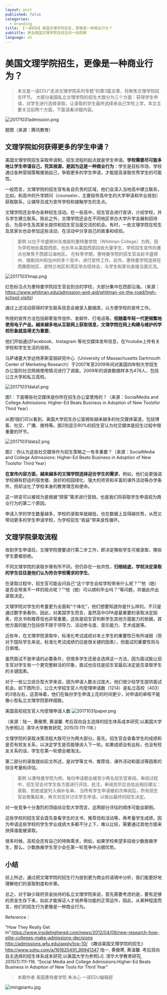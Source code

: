 ```yaml
---
layout: post
published: false
categories:
  - branding
title: 【一读EDU】美国文理学院招生，更像是一种商业行为？
subtitle: 来自美国文理学院在校生的一线观察
language: zh
---
```

# 美国文理学院招生，更像是一种商业行为？

>本文是一读EDU“走进文理学院系列专题”的第3篇文章，将聚焦文理学院招生环节。
大部分美国私立文理学院的招生大致分为三个方面：获得学生申请，对学生进行选择录取，让录取的学生最终选择来自己学校上学。本文主要关注前两个方面，下面请看详细内容。

![20171031admission.png]({{site.baseurl}}/image/20171031admission.png)

题图（来源：腾讯教育）

## 文理学院如何获得更多的学生申请？
 
美国文理学院招生采取申请制，招生流程的起点就是学生申请。**学校需要尽可能多地让学生申请自己，究其根源，是因为这是一种商业行为**：学生是目标市场，学校通过各种营销策略推销自己，争取更多的学生申请，才能提高录取优秀学生的可能性。
 
一般而言，文理学院的招生官有各自负责的区域，他们会深入当地高中建立联系，比如，和高中的升学顾问（counselor，主要指导高中生的大学申请和毕业规划）获取联系，让辅导员成为宣传学校和接触学生的支点。
 
文理学院还会举办各种招生活动。在一些高中，招生官会进行宣讲，介绍学校，并与学生建立联系。除此之外，文理学院还会在不同地区举办大学升学会展和招待会，为高中生及其家长提供和招生官当面交流的机会。有时，一些文理学院在校生及其家长也会参加这些活动，在活动中分享自己的故事和经验。

>案例
以位于华盛顿州东南部的惠特曼学院（Whitman College）为例，因为学校地处美国西部，也长年从美国西部招收大量学生，学校招生宣传的重点也聚焦于西部沿海地区。
在秋季学期，惠特曼学院的招生官会赴华盛顿州、俄勒冈州和加州的多个高中，进行宣传工作。此外，惠特曼学院选择在西雅图地区、波特兰地区和湾区举办招待会，与学生和家长直接当面交流。
 
![20171031map.png]({{site.baseurl}}/image/20171031map.png)

红色标注点为惠特曼学院招生官会到访的学校，大部分集中在西部沿海。（来源：https://www.whitman.edu/admission-and-aid/whitman-on-the-road/high-school-visits)

通过上述活动获得的学生联系信息会被录入数据库，以方便学校的宣传工作。
 
传统的宣传方法包括邮寄宣传信件、发邮件、打电话等。**但随着年轻一代更频繁地使用电子产品，越来越多地从互联网上获取信息，文理学院在网上构建与维护的学校形象就显得尤为重要**。
 
他们开始通过Facebook、Instagram 等社交媒体发布信息，在Youtube上传有关学校和学生生活的视频。

马萨诸塞大学达特茅斯营销研究中心（University of Massachusetts Dartmouth Center of Merketing Research）于2007年至2009年间对美国四年制大学招生办公室的社交网络使用情况进行了调查。2009年的调查数据样本为478人，包括公立大学和私立高校。

![20171031data1.png]({{site.baseurl}}/image/20171031data1.png)

图1：下面哪些社交媒体是你所在招生办公室使用的？（来源：SocialMedia and College Admissions: Higher-Ed Beats Business in Adoption of New Toolsfor Third Year）

从图1我们可以看到，美国大学招生办公室拥有越来越多的社交媒体渠道，包括博客、社交、广播、推特等。图2则显示90%的招生官认为社交媒体是招生过程中很重要的环节。

![20171031data2.png]({{site.baseurl}}/image/20171031data2.png)

图2：你认为这些社交媒体作为招生策略之一有多重要？（来源：SocialMedia and College Admissions: Higher-Ed Beats Business in Adoption of New Toolsfor Third Year）

**在宣传内容方面，越来越多的文理学院选择迎合学生的需求**，例如，他们会更强调学校拥有舒适的宿舍楼、良好的校园绿化、强大的师资和丰富的课外活动等办学条件，但却淡化了学校本身的教育理念和使命。
 
这一转变可以被视为是根据“顾客”需求进行营销，也是我们将获取学生申请视为商业行为的第二个原因。
 
申请入学的学生数量越多，学校的录取率就越低，也在数据上显得越优秀，从而又带动更多的学生申请学校，为学校招生“收益”带来良性循环。

## 文理学院录取流程
 
收到学生申请后，文理学院便要进行第二步工作，即决定哪些学生可被录取，哪些学生要被拒绝。
 
不同文理学院的录取步骤有所不同，但仍存在一些共性，**归根结底，学校决定录取的学生往往是他们认为符合学校需求的学生**。
 
在录取过程中，招生官可能会问自己“这个学生会给学校带来什么呢？”“他（她）是否会带来不一样的观点呢？”“他（她）可以顺利毕业吗？”等问题，并据此作出录取决定。
 
文理学院对学生的考量更为全面和“个体化”，他们想要知道你是什么样的，不只是通过数字来看你。因此，对美国学生而言，虽然高中GPA是最重要的录取决定因素，但文书和推荐信也非常重要。这些是招生官判断学生其他方面能力的依据，其他方面的能力包括但不限于领导力、活动参与度、音乐能力、艺术成就等。
 
近些年，在文理学院录取中，标准化考试成绩对本土学生的重要性已有所减弱（但对于国际学生来说，标准化考试成绩仍旧是很关键的因素），但面试的重要性则与日俱增。
 
虽然面试不是申请的必要条件，但很多学生还是会选择这一方法，因为面试能让招生官对学生有一个更完整鲜活的印象，面试也往往是招生官最后决定是否录取学生的关键因素。
 
对于一些公立综合型大学来说，因为申请人数太过庞大，他们很少给学生提供面试机会。如下图所示，公立大学招生官人均受理申请数（1214）是私立高校（403）的3倍左右，这意味着，他们在每份学生申请上花的时间更少，对申请的审核不能像小型私立文理学院那样细致。

美国高校招生官人均受理申请人数
![20171031paper.png]({{site.baseurl}}/image/20171031paper.png)

（来源：陆一, 黄傲寒, 黄温馨. 考后双向自主选择的招生体系成本研究:以美国大学为参照[J]. 清华大学教育研究, 2015(1):111-118.）

文理学院的录取决策流程大致可分为两大部分。首先，招生官会查看学生的成绩和是否有校友关系，以决定学生是否能够进入下一轮。如果成绩没有达标，也没有校友关系的话，学生在第一轮便会被淘汰。
 
第二部分的录取就如前文所述，是对学等文书、推荐信、课外活动和面试等因素的综合考量和评估。

>案例
以惠特曼学院为例，每份申请都会被至少两名招生官审阅。审阅过程中，招生官会对学生各方面进行评估、批注，审阅完毕后会给出相应建议：录取、拒绝或是列入候补名单。
当所有学生申请被初次审阅后，所有招生官会聚集起来，再次浏览并讨论学生申请，以做出最终的招生决定。

对一些竞争十分激烈的顶级综合型大学而言，这两部分评估的顺序可能会颠倒。
 
这些学校的招生官会首先查看学生的文书、推荐信和活动等，再考量学生成绩，因为申请这些学校的学生学业成绩大多都不分上下，难以比较，需要通过其他方面来抉择谁能被录取。
 
很多时候，高校会还有自己的特殊需求，例如，如果学校希望多招收少数族裔学生，那么，少数族裔学生至少会在第一轮竞争中占据优势。

## 小结
 
综上所述，通过把文理学院的招生行为放到更为商业的语境中分析，我们能更好地理解他们的录取制度和步骤。

总之，对于缺少政府资金扶持的私立文理学院来说，首先需要考虑的是，要有足够的资金生存下来，如此才能保证人才培养等功能的正常运作，因此，从某种程度而言，他们的招生行为更像是一种商业行为。

Reference：

“How They Really Get In”.https://www.insidehighered.com/news/2012/04/09/new-research-how-elite-colleges-make-admissions-decisions
http://admissions.wfu.edu/apply/top-10/
《趣谈美国文理学院的招生》http://www.sohu.com/a/161620491_99941347
陆一, 黄傲寒, 黄温馨. 考后双向自主选择的招生体系成本研究:以美国大学为参照[J]. 清华大学教育研究, 2015(1):111-118.
“Social Media and College Admissions:Higher-Ed Beats Business in Adoption of New Tools for Third Year”

>本期作者
美国惠特曼学院 朱冰心
一读EDU编辑部

![mingpiantu.jpg]({{site.baseurl}}/image/mingpiantu.jpg)
